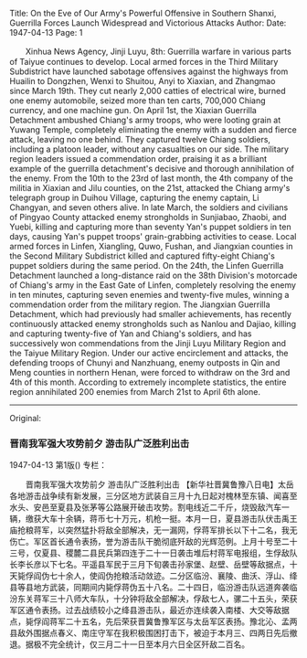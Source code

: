 Title: On the Eve of Our Army's Powerful Offensive in Southern Shanxi, Guerrilla Forces Launch Widespread and Victorious Attacks
Author:
Date: 1947-04-13
Page: 1

　　Xinhua News Agency, Jinji Luyu, 8th: Guerrilla warfare in various parts of Taiyue continues to develop. Local armed forces in the Third Military Subdistrict have launched sabotage offensives against the highways from Huailin to Dongzhen, Wenxi to Shuitou, Anyi to Xiaxian, and Zhangmao since March 19th. They cut nearly 2,000 catties of electrical wire, burned one enemy automobile, seized more than ten carts, 700,000 Chiang currency, and one machine gun. On April 1st, the Xiaxian Guerrilla Detachment ambushed Chiang's army troops, who were looting grain at Yuwang Temple, completely eliminating the enemy with a sudden and fierce attack, leaving no one behind. They captured twelve Chiang soldiers, including a platoon leader, without any casualties on our side. The military region leaders issued a commendation order, praising it as a brilliant example of the guerrilla detachment's decisive and thorough annihilation of the enemy. From the 10th to the 23rd of last month, the 4th company of the militia in Xiaxian and Jilu counties, on the 21st, attacked the Chiang army's telegraph group in Duihou Village, capturing the enemy captain, Li Changyan, and seven others alive. In late March, the soldiers and civilians of Pingyao County attacked enemy strongholds in Sunjiabao, Zhaobi, and Yuebi, killing and capturing more than seventy Yan's puppet soldiers in ten days, causing Yan's puppet troops' grain-grabbing activities to cease. Local armed forces in Linfen, Xiangling, Quwo, Fushan, and Jiangxian counties in the Second Military Subdistrict killed and captured fifty-eight Chiang's puppet soldiers during the same period. On the 24th, the Linfen Guerrilla Detachment launched a long-distance raid on the 38th Division's motorcade of Chiang's army in the East Gate of Linfen, completely resolving the enemy in ten minutes, capturing seven enemies and twenty-five mules, winning a commendation order from the military region. The Jiangxian Guerrilla Detachment, which had previously had smaller achievements, has recently continuously attacked enemy strongholds such as Nanlou and Dajiao, killing and capturing twenty-five of Yan and Chiang's soldiers, and has successively won commendations from the Jinji Luyu Military Region and the Taiyue Military Region. Under our active encirclement and attacks, the defending troops of Chunyi and Nanzhuang, enemy outposts in Qin and Meng counties in northern Henan, were forced to withdraw on the 3rd and 4th of this month. According to extremely incomplete statistics, the entire region annihilated 200 enemies from March 21st to April 6th alone.



<hr /> 

Original: 


### 晋南我军强大攻势前夕  游击队广泛胜利出击

1947-04-13
第1版()
专栏：

　　晋南我军强大攻势前夕
    游击队广泛胜利出击
    【新华社晋冀鲁豫八日电】太岳各地游击战争续有新发展，三分区地方武装自三月十九日起对槐林至东镇、闻喜至水头、安邑至夏县及张茅等公路展开破击攻势。割电线近二千斤，烧毁敌汽车一辆，缴获大车十余辆，蒋币七十万元，机枪一挺。本月一日，夏县游击队伏击禹王庙抢粮蒋军，以突然猛扑将敌全部解决，无一漏网，俘蒋军排长以下十二名，我无伤亡。军区首长通令表扬，誉为游击队干脆彻底歼敌的光辉范例。上月十号至二十三号，仅夏县、稷麓二县民兵第四连于二十一日袭击堆后村蒋军电报组，生俘敌队长李长彦以下七名。平遥县军民于三月下旬袭击孙家堡、赵壁、岳壁等敌据点，十天毙俘阎伪七十余人，使阎伪抢粮活动敛迹。二分区临汾、襄陵、曲沃、浮山、绛县等县地方武装，同期间内毙俘蒋伪五十八名。二十四日，临汾游击队远道奔袭临汾东关蒋军三十八师大车队，十分钟将敌全部解决，俘敌七人，骡二十五头，荣获军区通令表扬。过去战绩较小之绛县游击队，最近亦连续袭入南楼、大交等敌据点，毙俘阎蒋军二十五名，先后荣获晋冀鲁豫军区与太岳军区表扬。豫北沁、孟两县敌外围据点春义、南庄守军在我积极围困打击下，被迫于本月三、四两日先后撤退。据极不完全统计，仅三月二十一日至本月六日全区歼敌二百名。
